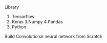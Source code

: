 Library

1. Tensorflow
2. Keras
3.Numpy
4.Pandas
5. Python

Build Convolutional neural network from Scratch
